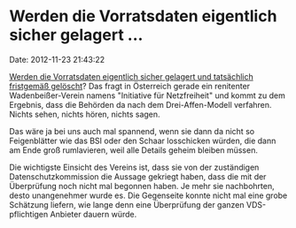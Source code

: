 Werden die Vorratsdaten eigentlich sicher gelagert \...
=======================================================

Date: 2012-11-23 21:43:22

[Werden die Vorratsdaten eigentlich sicher gelagert und tatsächlich
fristgemäß
gelöscht](https://netzfreiheit.org/wp-content/uploads/2012/11/vds-bericht-VDS_Daten_unsicher_IfNf.pdf)?
Das fragt in Österreich gerade ein renitenter Wadenbeißer-Verein namens
\"Initiative für Netzfreiheit\" und kommt zu dem Ergebnis, dass die
Behörden da nach dem Drei-Affen-Modell verfahren. Nichts sehen, nichts
hören, nichts sagen.

Das wäre ja bei uns auch mal spannend, wenn sie dann da nicht so
Feigenblätter wie das BSI oder den Schaar losschicken würden, die dann
am Ende groß rumlavieren, weil alle Details geheim bleiben müssen.

Die wichtigste Einsicht des Vereins ist, dass sie von der zuständigen
Datenschutzkommission die Aussage gekriegt haben, dass die mit der
Überprüfung noch nicht mal begonnen haben. Je mehr sie nachbohrten,
desto unangenehmer wurde es. Die Gegenseite konnte nicht mal eine grobe
Schätzung liefern, wie lange denn eine Überprüfung der ganzen
VDS-pflichtigen Anbieter dauern würde.
